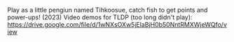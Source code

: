 Play as a little pengiun named Tihkoosue, catch fish to get points and power-ups! (2023)
Video demos for TLDP (too long didn't play): https://drive.google.com/file/d/1wNXsOXw5jElaBjH0b50NntRMXWjeWQfo/view 
